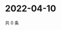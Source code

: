 # 2022-04-10

共 0 条

<!-- BEGIN WEIBO -->
<!-- 最后更新时间 Sun Apr 10 2022 22:11:04 GMT+0800 (China Standard Time) -->

<!-- END WEIBO -->
